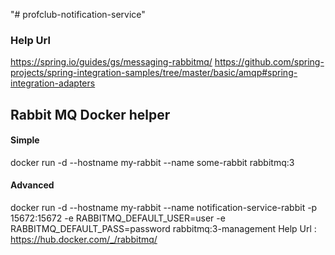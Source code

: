 "# profclub-notification-service" 

### Help Url 
https://spring.io/guides/gs/messaging-rabbitmq/
https://github.com/spring-projects/spring-integration-samples/tree/master/basic/amqp#spring-integration-adapters


## Rabbit MQ Docker helper
#### Simple  
docker run -d --hostname my-rabbit --name some-rabbit rabbitmq:3

#### Advanced
docker run -d --hostname my-rabbit --name notification-service-rabbit -p 15672:15672 -e RABBITMQ_DEFAULT_USER=user -e RABBITMQ_DEFAULT_PASS=password rabbitmq:3-management
Help Url : https://hub.docker.com/_/rabbitmq/

